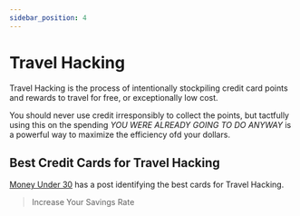 ```yaml
---
sidebar_position: 4
---
```


# Travel Hacking

Travel Hacking is the process of intentionally stockpiling credit card points and rewards to travel for free, or exceptionally low cost.

You should never use credit irresponsibly to collect the points, but tactfully using this on the spending *YOU WERE ALREADY GOING TO DO ANYWAY* is a powerful way to maximize the efficiency ofd your dollars.

## Best Credit Cards for Travel Hacking

[Money Under 30](https://www.moneyunder30.com/credit-cards-for-travel-hacking) has a post identifying the best cards for Travel Hacking.

>Increase Your Savings Rate